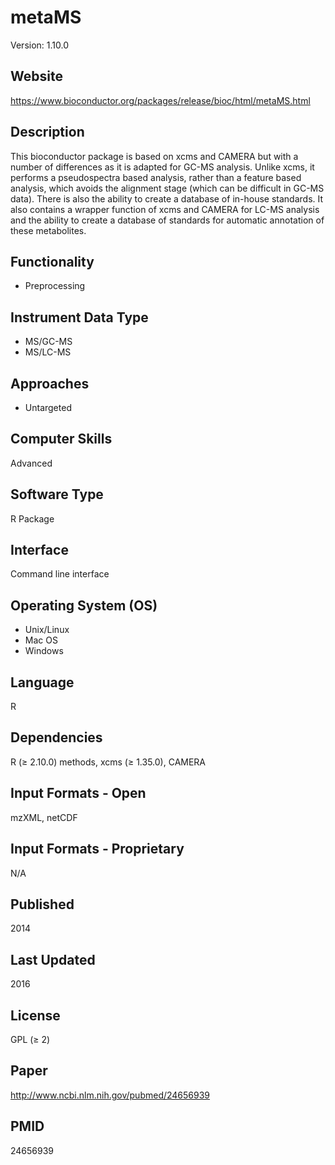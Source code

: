 # metaMS
Version: 1.10.0

## Website
https://www.bioconductor.org/packages/release/bioc/html/metaMS.html

## Description
This bioconductor package is based on xcms and CAMERA but with a number of differences as it is adapted for GC-MS analysis. Unlike xcms, it performs a pseudospectra based analysis, rather than a feature based analysis, which avoids the alignment stage (which can be difficult in GC-MS data). There is also the ability to create a database of in-house standards.  It also contains a wrapper function of xcms and CAMERA for LC-MS analysis and the ability to create a database of standards for automatic annotation of these metabolites.

## Functionality
- Preprocessing

## Instrument Data Type
- MS/GC-MS
- MS/LC-MS

## Approaches
- Untargeted

## Computer Skills
Advanced

## Software Type
R Package

## Interface
Command line interface

## Operating System (OS)
- Unix/Linux
- Mac OS
- Windows

## Language
R

## Dependencies
R (≥ 2.10.0) methods, xcms (≥ 1.35.0), CAMERA

## Input Formats - Open
mzXML, netCDF

## Input Formats - Proprietary
N/A

## Published
2014

## Last Updated
2016

## License
GPL (≥ 2)

## Paper
http://www.ncbi.nlm.nih.gov/pubmed/24656939

## PMID
24656939
